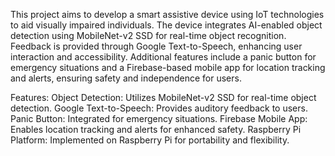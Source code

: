 This project aims to develop a smart assistive device using IoT technologies to aid visually impaired individuals. The device integrates AI-enabled object detection using MobileNet-v2 SSD for real-time object recognition. Feedback is provided through Google Text-to-Speech, enhancing user interaction and accessibility. Additional features include a panic button for emergency situations and a Firebase-based mobile app for location tracking and alerts, ensuring safety and independence for users.

Features:
Object Detection: Utilizes MobileNet-v2 SSD for real-time object detection.
Google Text-to-Speech: Provides auditory feedback to users.
Panic Button: Integrated for emergency situations.
Firebase Mobile App: Enables location tracking and alerts for enhanced safety.
Raspberry Pi Platform: Implemented on Raspberry Pi for portability and flexibility.

